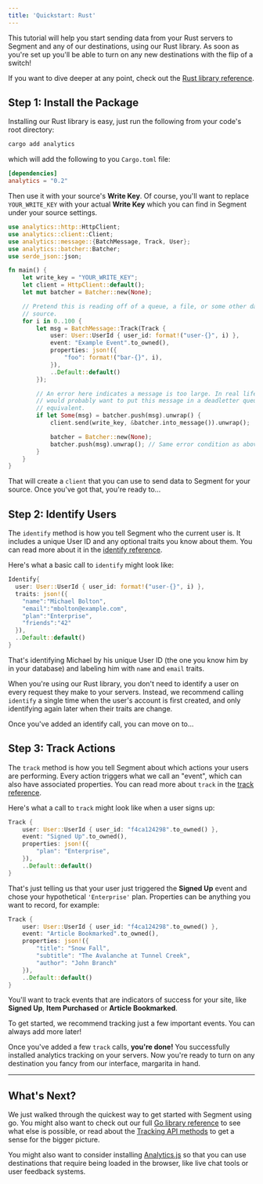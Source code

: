 ```yaml
---
title: 'Quickstart: Rust'
---
```


<!-- LR 4/21/2020: TODO: none of the quickstarts actually walk you through creating the source in the workspace -->

This tutorial will help you start sending data from your Rust servers to Segment and any of our destinations, using our Rust library. As soon as you're set up you'll be able to turn on any new destinations with the flip of a switch!

If you want to dive deeper at any point, check out the [Rust library reference](/docs/connections/sources/catalog/libraries/server/rust/).


## Step 1: Install the Package

Installing our Rust library is easy, just run the following from your code's root directory:

```bash
cargo add analytics
```

which will add the following to you `Cargo.toml` file:
```toml
[dependencies]
analytics = "0.2"
```

Then use it with your source's **Write Key**. Of course, you'll want to replace `YOUR_WRITE_KEY` with your actual **Write Key** which you can find in Segment under your source settings.

```rust
use analytics::http::HttpClient;
use analytics::client::Client;
use analytics::message::{BatchMessage, Track, User};
use analytics::batcher::Batcher;
use serde_json::json;

fn main() {
    let write_key = "YOUR_WRITE_KEY";
    let client = HttpClient::default();
    let mut batcher = Batcher::new(None);

    // Pretend this is reading off of a queue, a file, or some other data
    // source.
    for i in 0..100 {
        let msg = BatchMessage::Track(Track {
            user: User::UserId { user_id: format!("user-{}", i) },
            event: "Example Event".to_owned(),
            properties: json!({
                "foo": format!("bar-{}", i),
            }),
            ..Default::default()
        });

        // An error here indicates a message is too large. In real life, you
        // would probably want to put this message in a deadletter queue or some
        // equivalent.
        if let Some(msg) = batcher.push(msg).unwrap() {
            client.send(write_key, &batcher.into_message()).unwrap();

            batcher = Batcher::new(None);
            batcher.push(msg).unwrap(); // Same error condition as above.
        }
    }
}
```

That will create a `client` that you can use to send data to Segment for your source. Once you've got that, you're ready to...


## Step 2: Identify Users

The `identify` method is how you tell Segment who the current user is. It includes a unique User ID and any optional traits you know about them. You can read more about it in the [identify reference](/docs/connections/sources/catalog/libraries/server/rust#identify).

Here's what a basic call to `identify` might look like:

```rust
Identify{
  user: User::UserId { user_id: format!("user-{}", i) },
  traits: json!({
    "name":"Michael Bolton",
    "email":"mbolton@example.com",
    "plan":"Enterprise",
    "friends":"42"
  }),
  ..Default::default()
}
```

That's identifying Michael by his unique User ID (the one you know him by in your database) and labeling him with `name` and `email` traits.

When you're using our Rust library, you don't need to identify a user on every request they make to your servers. Instead, we recommend calling `identify` a single time when the user's account is first created, and only identifying again later when their traits are change.

Once you've added an identify call, you can move on to...


## Step 3: Track Actions

The `track` method is how you tell Segment about which actions your users are performing. Every action triggers what we call an "event", which can also have associated properties. You can read more about `track` in the [track reference](/docs/connections/sources/catalog/libraries/server/rust#track).

Here's what a call to `track` might look like when a user signs up:

```rust
Track {
    user: User::UserId { user_id: "f4ca124298".to_owned() },
    event: "Signed Up".to_owned(),
    properties: json!({
        "plan": "Enterprise",
    }),
    ..Default::default()
}
```

That's just telling us that your user just triggered the **Signed Up** event and chose your hypothetical `'Enterprise'` plan. Properties can be anything you want to record, for example:

```rust
Track {
    user: User::UserId { user_id: "f4ca124298".to_owned() },
    event: "Article Bookmarked".to_owned(),
    properties: json!({
        "title": "Snow Fall",
        "subtitle": "The Avalanche at Tunnel Creek",
        "author": "John Branch"
    }),
    ..Default::default()
}
```

You'll want to track events that are indicators of success for your site, like **Signed Up**, **Item Purchased** or **Article Bookmarked**.

To get started, we recommend tracking just a few important events. You can always add more later!

Once you've added a few `track` calls, **you're done!** You successfully installed analytics tracking on your servers. Now you're ready to turn on any destination you fancy from our interface, margarita in hand.


---


## What's Next?

We just walked through the quickest way to get started with Segment using go. You might also want to check out our full [Go library reference](/docs/connections/sources/catalog/libraries/server/rust/) to see what else is possible, or read about the [Tracking API methods](/docs/connections/sources/catalog/libraries/server/http/) to get a sense for the bigger picture.

You might also want to consider installing [Analytics.js](/docs/connections/sources/catalog/libraries/website/javascript/quickstart/) so that you can use destinations that require being loaded in the browser, like live chat tools or user feedback systems.
